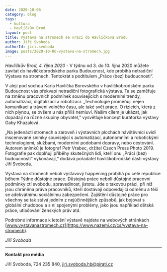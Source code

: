 ```yaml
---
date: 2020-10-06
category: blog
tags:
  - kultura
  - Havlíčkův Brod
layout: post
title: Výstava na stromech se vrací do Havlíčkova Brodu
author: Jiří Svoboda
authorId: jiri.svoboda
image: posts/2020-10-06-vystava-na-stromech.jpg
---
```


*Havlíčkův Brod, 4. října 2020* - V týdnu od 3. do 10. října 2020 můžete zavítat do havlíčkobrodského parku Budoucnost, kde probíhá netradiční Výstava na stromech. Tentokrát s podtitulem „Práce (bez) budoucnosti“.

V aleji pod sochou Karla Havlíčka Borovského v havlíčkobrodském parku Budoucnost vás překvapí netradiční fotografická výstava. Ta se zaměřuje na změnu pracovních podmínek souvisejících s moderními trendy, automatizací, digitalizací a robotizací. „Technologie proměňují nejen komunikaci a trávení volného času, ale také svět práce. O rizicích, která z nich plynou, se ovšem u nás příliš nemluví. Naším cílem je ukázat, jak dopadají na různé skupiny obyvatel,“ vysvětluje koncept kurátorka výstavy Gaby Khazalová.

„Na jedenácti stromech a zároveň i výstavních plochách návštěvníci uvidí inscenované snímky související s automatizací, autonomními a robotickými technologiemi, službami, moderními podobami dopravy, nebo cestování. Autorem snímků je fotograf Petr Vrabec, držitel Czech Press Photo 2019. Fotografie pak doplňují příběhy skutečných lidí, kteří onu „Práci (bez) budoucnosti“ vykonávají,“ dodává pořadatel havlíčkobrodské části výstavy Jiří Svoboda.

Výstava na stromech neboli výstavový happening probíhá po celé republice během Týdne důstojné práce. Důstojná práce neboli důstojné pracovní podmínky ctí svobodu, spravedlnost, jistotu. Jde o takovou práci, při níž jsou chráněna práva pracovníků, kteří dostávají odpovídající odměnu a těší se adekvátnímu sociálnímu zabezpečení. Zajištění důstojné práce pro všechny se tak stává jedním z nejúčinnějších způsobů, jak bojovat s globální chudobou a s ní spojenými problémy, jako jsou například dětská práce, utlačování ženských práv atd.

Podrobné informace k letošní výstavě najdete na webových stránkách [www.vystavanastromech.cz](https://www.nazemi.cz/cs/vystava-na-stromech).

*Jiří Svoboda*

---

**Kontakt pro média**

Jiří Svoboda, 724 235 840, <jiri.svoboda.hb@pirati.cz>
